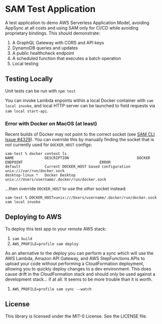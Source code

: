 # SAM Test Application

A test application to demo AWS Serverless Application Model, avoiding AppSync at all costs 
and using SAM only for CI/CD while avoiding proprietary bindings. This should demonstrate: 
1. A GraphQL Gateway with CORS and API keys
1. DynamoDB queries and updates
1. A public healthcheck endpoint
1. A scheduled function that executes a batch operation
1. Local testing


## Testing Locally

Unit tests can be run with `npm test`

You can invoke Lambda enpoints within a local Docker container with `sam local invoke`,
and local HTTP server can be launched to field requests via `sam local start-api`.


### Error with Docker on MacOS (at least)

Recent builds of Docker may not point to the correct socket
(see [SAM CLI Issue #4329](https://github.com/aws/aws-sam-cli/issues/4329#issuecomment-1289588827)).
You can override this by manually finding the socket that is _not_ currently used for `DOCKER_HOST` configs:
```
sam-test % docker context ls                                                           
NAME              DESCRIPTION                               DOCKER ENDPOINT                                   ERROR
default           Current DOCKER_HOST based configuration   unix:///var/run/docker.sock                       
desktop-linux *   Docker Desktop                            unix:///Users/username/.docker/run/docker.sock   
```

...then override `DOCKER_HOST` to use the _other_ socket instead:
```
sam-test % DOCKER_HOST=unix:///Users/username/.docker/run/docker.sock sam local invoke
```


## Deploying to AWS

To deploy this test app to your remote AWS stack:
1. `sam build`
1. `AWS_PROFILE=profile sam deploy`

As an alternative to the deploy you can perform a sync which will use the AWS Lambda, 
Amazon API Gateway, and AWS StepFunctions APIs to upload your code without performing 
a CloudFormation deployment, allowing you to quickly deploy changes to a dev environment.
This does cause drift in the CloudFormation stack and should only be used against 
a development stack... if at all. It seems to be more trouble than it is worth.
1. `AWS_PROFILE=profile sam sync --watch`


## License

This library is licensed under the MIT-0 License. See the LICENSE file.
